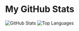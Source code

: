 # My GitHub Stats
![GitHub Stats](https://github-readme-stats.vercel.app/api?username=omarahmedx14&show_icons=true&count_private=true)
![Top Languages](https://github-readme-stats.vercel.app/api/top-langs/?username=omarahmedx14&layout=compact)
